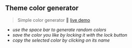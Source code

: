 ## Theme color generator

> Simple color generator :rocket:  [live demo](https://zhmay.github.io/theme-color-generator/)

- *use the space bar to generate random colors*
- *save the color you like by locking it with the lock button*
- *copy the selected color by clicking on its name*
